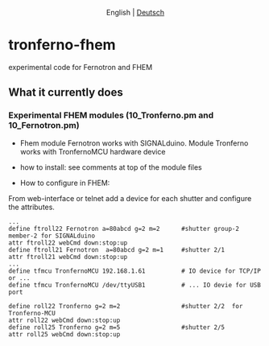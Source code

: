 <p align="center">
  <span>English</span> |
  <a href="README-de.md">Deutsch</a>
</p>

# tronferno-fhem
experimental code for Fernotron and FHEM

## What it currently does

### Experimental FHEM modules  (10_Tronferno.pm and 10_Fernotron.pm)

* Fhem module Fernotron  works with SIGNALduino.  Module Tronferno works with TronfernoMCU hardware device

* how to install: see comments at top of the module files

* How to configure in FHEM:

From web-interface or telnet add a device for each shutter and configure the attributes.


```
...
define ftroll22 Fernotron a=80abcd g=2 m=2      #shutter group-2 member-2 for SIGNALduino
attr ftroll22 webCmd down:stop:up
define ftroll21 Fernotron  a=80abcd g=2 m=1     #shutter 2/1
attr ftroll21 webCmd down:stop:up
...
define tfmcu TronfernoMCU 192.168.1.61          # IO device for TCP/IP or ...
define tfmcu TronfernoMCU /dev/ttyUSB1          # ... IO devie for USB port

define roll22 Tronferno g=2 m=2                 #shutter 2/2  for Tronferno-MCU
attr roll22 webCmd down:stop:up
define roll25 Tronferno g=2 m=5                 #shutter 2/5
attr roll25 webCmd down:stop:up
```

